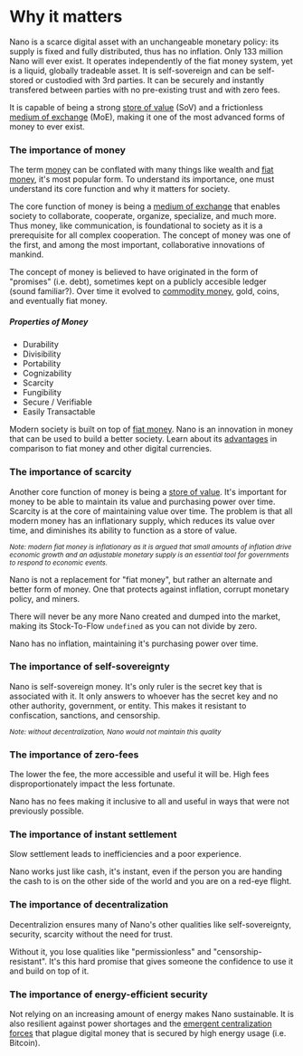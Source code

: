 # Why it matters

Nano is a scarce digital asset with an unchangeable monetary policy: its supply is fixed and fully distributed, thus has no inflation. Only 133 million Nano will ever exist. It operates independently of the fiat money system, yet is a liquid, globally tradeable asset. It is self-sovereign and can be self-stored or custodied with 3rd parties. It can be securely and instantly transfered between parties with no pre-existing trust and with zero fees.

It is capable of being a strong <a href="https://en.wikipedia.org/wiki/Store_of_value" target="_blank">store of value</a> (SoV) and a frictionless <a href="https://en.wikipedia.org/wiki/Medium_of_exchange" target="_blank">medium of exchange</a> (MoE), making it one of the most advanced forms of money to ever exist.

### The importance of money

The term <a href="https://en.wikipedia.org/wiki/Money" target="_blank">money</a> can be conflated with many things like wealth and <a href="https://en.wikipedia.org/wiki/Fiat_money" target="_blank">fiat money</a>, it's most popular form. To understand its importance, one must understand its core function and why it matters for society.

The core function of money is being a <a href="https://en.wikipedia.org/wiki/Medium_of_exchange" target="_blank">medium of exchange</a> that enables society to collaborate, cooperate, organize, specialize, and much more. Thus money, like communication, is foundational to society as it is a prerequisite for all complex cooperation. The concept of money was one of the first, and among the most important, collaborative innovations of mankind.

The concept of money is believed to have originated in the form of "promises" (i.e. debt), sometimes kept on a publicly accesible ledger (sound familiar?). Over time it evolved to <a href="https://en.wikipedia.org/wiki/Commodity_money" target="_blank">commodity money</a>, gold, coins, and eventually fiat money.

##### Properties of Money

- Durability
- Divisibility
- Portability
- Cognizability
- Scarcity
- Fungibility
- Secure / Verifiable
- Easily Transactable

Modern society is built on top of <a href="https://en.wikipedia.org/wiki/Fiat_money" target="_blank">fiat money</a>. Nano is an innovation in money that can be used to build a better society. Learn about its <a href="/introduction/advantages">advantages</a> in comparison to fiat money and other digital currencies.

### The importance of scarcity

Another core function of money is being a <a href="https://en.wikipedia.org/wiki/Store_of_value" target="_blank">store of value</a>. It's important for money to be able to maintain its value and purchasing power over time. Scarcity is at the core of maintaining value over time. The problem is that all modern money has an inflationary supply, which reduces its value over time, and diminishes its ability to function as a store of value.

<small>_Note: modern fiat money is inflationary as it is argued that small amounts of inflation drive economic growth and an adjustable monetary supply is an essential tool for governments to respond to economic events._</small>

Nano is not a replacement for "fiat money", but rather an alternate and better form of money. One that protects against inflation, corrupt monetary policy, and miners.

There will never be any more Nano created and dumped into the market, making its Stock-To-Flow `undefined` as you can not divide by zero.

Nano has no inflation, maintaining it's purchasing power over time.

### The importance of self-sovereignty

Nano is self-sovereign money. It's only ruler is the secret key that is associated with it. It only answers to whoever has the secret key and no other authority, government, or entity. This makes it resistant to confiscation, sanctions, and censorship.

<small>_Note: without decentralization, Nano would not maintain this quality_</small>

### The importance of zero-fees

The lower the fee, the more accessible and useful it will be. High fees disproportionately impact the less fortunate.

Nano has no fees making it inclusive to all and useful in ways that were not previously possible.

### The importance of instant settlement

Slow settlement leads to inefficiencies and a poor experience.

Nano works just like cash, it's instant, even if the person you are handing the cash to is on the other side of the world and you are on a red-eye flight.

### The importance of decentralization

Decentralizion ensures many of Nano's other qualities like self-sovereignty, security, scarcity without the need for trust.

Without it, you lose qualities like "permissionless" and "censorship-resistant". It's this hard promise that gives someone the confidence to use it and build on top of it.

### The importance of energy-efficient security

Not relying on an increasing amount of energy makes Nano sustainable. It is also resilient against power shortages and the <a href="https://ieeexplore.ieee.org/document/7176229" target="_blank">emergent centralization forces</a> that plague digital money that is secured by high energy usage (i.e. Bitcoin).
